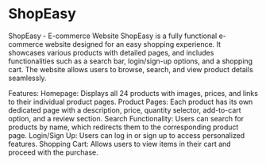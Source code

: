 # ShopEasy
ShopEasy - E-commerce Website
ShopEasy is a fully functional e-commerce website designed for an easy shopping experience. It showcases various products with detailed pages, and includes functionalities such as a search bar, login/sign-up options, and a shopping cart. The website allows users to browse, search, and view product details seamlessly.

Features:
Homepage: Displays all 24 products with images, prices, and links to their individual product pages.
Product Pages: Each product has its own dedicated page with a description, price, quantity selector, add-to-cart option, and a review section.
Search Functionality: Users can search for products by name, which redirects them to the corresponding product page.
Login/Sign Up: Users can log in or sign up to access personalized features.
Shopping Cart: Allows users to view items in their cart and proceed with the purchase.
